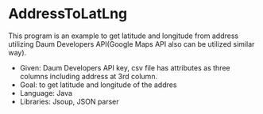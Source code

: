 # AddressToLatLng

This program is an example to get latitude and longitude from address utilizing Daum Developers API(Google Maps API also can be utilized similar way).

- Given: Daum Developers API key, csv file has attributes as three columns including address at 3rd column.
- Goal: to get latitude and longitude of the addres
- Language: Java
- Libraries: Jsoup, JSON parser
